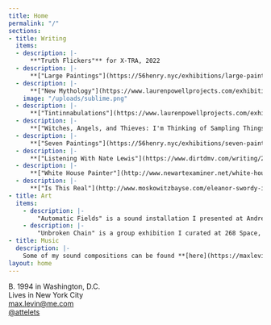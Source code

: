```yaml
---
title: Home
permalink: "/"
sections:
- title: Writing
  items:
  - description: |-
      **"Truth Flickers"** for X-TRA, 2022
  - description: |-
      **["Large Paintings"](https://56henry.nyc/exhibitions/large-paintings)** at 56 Henry, NYC, 2022
  - description: |-
      **["New Mythology"](https://www.laurenpowellprojects.com/exhibitions/2022/newmythology)** at Lauren Powell Projects, Los Angeles, 2022
    image: "/uploads/sublime.png"
  - description: |-
      **["Tintinnabulations"](https://www.laurenpowellprojects.com/exhibitions/2022/tintinnabulations)** at Lauren Powell Projects, Los Angeles, 2022
  - description: |-
      **["Witches, Angels, and Thieves: I'm Thinking of Sampling Things"](https://www.owenchristoph.com/shop/stopgap003)** for stop.gap, 2021
  - description: |-
      **["Seven Paintings"](https://56henry.nyc/exhibitions/seven-paintings)** at 56 Henry, NYC, 2020
  - description: |-
      **["Listening With Nate Lewis"](https://www.dirtdmv.com/writing/2020/5/31/listening-with-nate-lewis)** for Dirt, 2020
  - description: |-
      **["White House Painter"](http://www.newartexaminer.net/white-house-painter/)** for New Art Examiner, 2020
  - description: |-
      **["Is This Real"](http://www.moskowitzbayse.com/eleanor-swordy-is-this-real)** at Moskowitz Bayse, Los Angeles, 2018
- title: Art
  items:
    - description: |-
        "Automatic Fields" is a sound installation I presented at Andrew Edlin Gallery, NYC, 2021
    - description: |-
        "Unbroken Chain" is a group exhibition I curated at 268 Space, NYC, 2020
- title: Music
  description: |-
    Some of my sound compositions can be found **[here](https://maxlevin.bandcamp.com)**. Ask me to send you something.
layout: home
---
```


B. 1994 in Washington, D.C.\
Lives in New York City\
[max.levin@me.com](mailto:max.levin@me.com)\
[@attelets](https://www.instagram.com/attelets/)